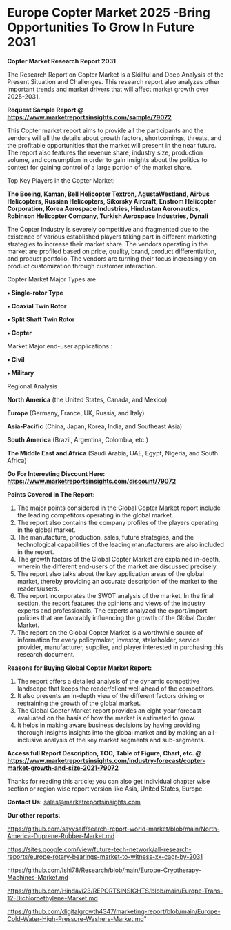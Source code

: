 # Europe Copter Market 2025 -Bring Opportunities To Grow In Future 2031

<strong>Copter Market Research Report 2031</strong>

The Research Report on Copter Market is a Skillful and Deep Analysis of the Present Situation and Challenges. This research report also analyzes other important trends and market drivers that will affect market growth over 2025-2031.

<strong>Request Sample Report @ <a href=https://www.marketreportsinsights.com/sample/79072>https://www.marketreportsinsights.com/sample/79072</a></strong>

This Copter market report aims to provide all the participants and the vendors will all the details about growth factors, shortcomings, threats, and the profitable opportunities that the market will present in the near future. The report also features the revenue share, industry size, production volume, and consumption in order to gain insights about the politics to contest for gaining control of a large portion of the market share.

Top Key Players in the Copter Market:

<strong>The Boeing, Kaman, Bell Helicopter Textron, AgustaWestland, Airbus Helicopters, Russian Helicopters, Sikorsky Aircraft, Enstrom Helicopter Corporation, Korea Aerospace Industries, Hindustan Aeronautics, Robinson Helicopter Company, Turkish Aerospace Industries, Dynali</strong>

The Copter Industry is severely competitive and fragmented due to the existence of various established players taking part in different marketing strategies to increase their market share. The vendors operating in the market are profiled based on price, quality, brand, product differentiation, and product portfolio. The vendors are turning their focus increasingly on product customization through customer interaction.

Copter Market Major Types are:

<strong>• Single-rotor Type

• Coaxial Twin Rotor

• Split Shaft Twin Rotor

• Copter</strong>

Market Major end-user applications :

<strong>• Civil

• Military</strong>

Regional Analysis

</u><strong><b>North America</b></strong> (the United States, Canada, and Mexico)

<strong><b>Europe </b></strong>(Germany, France, UK, Russia, and Italy)

<strong><b>Asia-Pacific</b></strong> (China, Japan, Korea, India, and Southeast Asia)

<strong><b>South America</b></strong> (Brazil, Argentina, Colombia, etc.)

<strong><b>The Middle East and Africa</b></strong> (Saudi Arabia, UAE, Egypt, Nigeria, and South Africa)

<strong>Go For Interesting Discount Here: <a href=https://www.marketreportsinsights.com/discount/79072>https://www.marketreportsinsights.com/discount/79072</a></strong>

<strong>Points Covered in The Report:</strong>
<ol>
  <li>The major points considered in the Global Copter Market report include the leading competitors operating in the global market.</li>
  <li>The report also contains the company profiles of the players operating in the global market.</li>
  <li>The manufacture, production, sales, future strategies, and the technological capabilities of the leading manufacturers are also included in the report.</li>
  <li>The growth factors of the Global Copter Market are explained in-depth, wherein the different end-users of the market are discussed precisely.</li>
  <li>The report also talks about the key application areas of the global market, thereby providing an accurate description of the market to the readers/users.</li>
  <li>The report incorporates the SWOT analysis of the market. In the final section, the report features the opinions and views of the industry experts and professionals. The experts analyzed the export/import policies that are favorably influencing the growth of the Global Copter Market.</li>
  <li>The report on the Global Copter Market is a worthwhile source of information for every policymaker, investor, stakeholder, service provider, manufacturer, supplier, and player interested in purchasing this research document.</li>
</ol>
<strong>Reasons for Buying Global Copter Market Report:</strong>

<ol>
  <li>The report offers a detailed analysis of the dynamic competitive landscape that keeps the reader/client well ahead of the competitors.</li>
  <li>It also presents an in-depth view of the different factors driving or restraining the growth of the global market.</li>
  <li>The Global Copter Market report provides an eight-year forecast evaluated on the basis of how the market is estimated to grow.</li>
  <li>It helps in making aware business decisions by having providing thorough insights insights into the global market and by making an all-inclusive analysis of the key market segments and sub-segments.</li>
</ol>
<strong>Access full Report Description, TOC, Table of Figure, Chart, etc. @ <a href=https://www.marketreportsinsights.com/industry-forecast/copter-market-growth-and-size-2021-79072>https://www.marketreportsinsights.com/industry-forecast/copter-market-growth-and-size-2021-79072</a></strong>


Thanks for reading this article; you can also get individual chapter wise section or region wise report version like Asia, United States, Europe.

<strong>Contact Us:</strong>
sales@marketreportsinsights.com

<strong>Our other reports:</strong>

<a href=https://github.com/sayysaif/search-report-world-market/blob/main/North-America-Duprene-Rubber-Market.md>https://github.com/sayysaif/search-report-world-market/blob/main/North-America-Duprene-Rubber-Market.md</a>

<a href=https://sites.google.com/view/future-tech-network/all-research-reports/europe-rotary-bearings-market-to-witness-xx-cagr-by-2031>https://sites.google.com/view/future-tech-network/all-research-reports/europe-rotary-bearings-market-to-witness-xx-cagr-by-2031</a>

<a href=https://github.com/Ishi78/Research/blob/main/Europe-Cryotherapy-Machines-Market.md>https://github.com/Ishi78/Research/blob/main/Europe-Cryotherapy-Machines-Market.md</a>

<a href=https://github.com/Hindavi23/REPORTSINSIGHTS/blob/main/Europe-Trans-12-Dichloroethylene-Market.md>https://github.com/Hindavi23/REPORTSINSIGHTS/blob/main/Europe-Trans-12-Dichloroethylene-Market.md</a>

<a href=https://github.com/digitalgrowth4347/marketing-report/blob/main/Europe-Cold-Water-High-Pressure-Washers-Market.md>https://github.com/digitalgrowth4347/marketing-report/blob/main/Europe-Cold-Water-High-Pressure-Washers-Market.md</a>"
